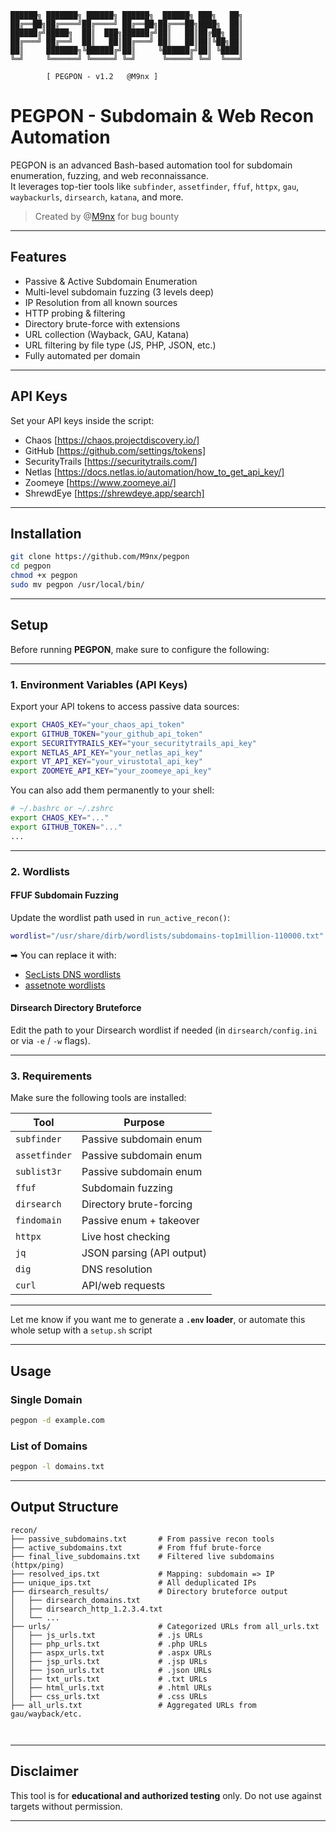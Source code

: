 
```
██████╗ ███████╗ ██████╗ ██████╗  ██████╗ ███╗   ██╗
██╔══██╗██╔════╝██╔════╝ ██╔══██╗██╔═══██╗████╗  ██║
██████╔╝█████╗  ██║  ███╗██████╔╝██║   ██║██╔██╗ ██║
██╔═══╝ ██╔══╝  ██║   ██║██╔═══╝ ██║   ██║██║╚██╗██║
██║     ███████╗╚██████╔╝██║     ╚██████╔╝██║ ╚████║
╚═╝     ╚══════╝ ╚═════╝ ╚═╝      ╚═════╝ ╚═╝  ╚═══╝

        [ PEGPON - v1.2   @M9nx ]
```


# PEGPON - Subdomain & Web Recon Automation

PEGPON is an advanced Bash-based automation tool for subdomain enumeration, fuzzing, and web reconnaissance.  
It leverages top-tier tools like `subfinder`, `assetfinder`, `ffuf`, `httpx`, `gau`, `waybackurls`, `dirsearch`, `katana`, and more.

>  Created by @[M9nx](https://x.com/__M9nx) for bug bounty 

---

##  Features

-  Passive & Active Subdomain Enumeration
-  Multi-level subdomain fuzzing (3 levels deep)
-  IP Resolution from all known sources
-  HTTP probing & filtering
-  Directory brute-force with extensions
-  URL collection (Wayback, GAU, Katana)
-  URL filtering by file type (JS, PHP, JSON, etc.)
-  Fully automated per domain

---


##  API Keys

Set your API keys inside the script:

* Chaos [https://chaos.projectdiscovery.io/]
* GitHub [https://github.com/settings/tokens]
* SecurityTrails [https://securitytrails.com/]
* Netlas [https://docs.netlas.io/automation/how_to_get_api_key/]
* Zoomeye [https://www.zoomeye.ai/]
* ShrewdEye [https://shrewdeye.app/search]

---

##  Installation

```bash
git clone https://github.com/M9nx/pegpon
cd pegpon
chmod +x pegpon
sudo mv pegpon /usr/local/bin/
```


---

##  Setup

Before running **PEGPON**, make sure to configure the following:

---

### 1.  Environment Variables (API Keys)

Export your API tokens to access passive data sources:

```bash
export CHAOS_KEY="your_chaos_api_token"
export GITHUB_TOKEN="your_github_api_token"
export SECURITYTRAILS_KEY="your_securitytrails_api_key"
export NETLAS_API_KEY="your_netlas_api_key"
export VT_API_KEY="your_virustotal_api_key"
export ZOOMEYE_API_KEY="your_zoomeye_api_key"
```

You can also add them permanently to your shell:

```bash
# ~/.bashrc or ~/.zshrc
export CHAOS_KEY="..."
export GITHUB_TOKEN="..."
...
```

---

### 2.  Wordlists

####  FFUF Subdomain Fuzzing

Update the wordlist path used in `run_active_recon()`:

```bash
wordlist="/usr/share/dirb/wordlists/subdomains-top1million-110000.txt"
```

➡ You can replace it with:

* [SecLists DNS wordlists](https://github.com/danielmiessler/SecLists/tree/master/Discovery/DNS)
* [assetnote wordlists](https://wordlists.assetnote.io/)

####  Dirsearch Directory Bruteforce

Edit the path to your Dirsearch wordlist if needed (in `dirsearch/config.ini` or via `-e` / `-w` flags).

---

### 3.  Requirements

Make sure the following tools are installed:

| Tool          | Purpose                   |
| ------------- | ------------------------- |
| `subfinder`   | Passive subdomain enum    |
| `assetfinder` | Passive subdomain enum    |
| `sublist3r`   | Passive subdomain enum    |
| `ffuf`        | Subdomain fuzzing         |
| `dirsearch`   | Directory brute-forcing   |
| `findomain`   | Passive enum + takeover   |
| `httpx`       | Live host checking        |
| `jq`          | JSON parsing (API output) |
| `dig`         | DNS resolution            |
| `curl`        | API/web requests          |


---

Let me know if you want me to generate a **`.env` loader**, or automate this whole setup with a `setup.sh` script 


---

##  Usage

### Single Domain

```bash
pegpon -d example.com
```

### List of Domains

```bash
pegpon -l domains.txt
```

---

##  Output Structure

```
recon/
├── passive_subdomains.txt       # From passive recon tools
├── active_subdomains.txt        # From ffuf brute-force
├── final_live_subdomains.txt    # Filtered live subdomains (httpx/ping)
├── resolved_ips.txt             # Mapping: subdomain => IP
├── unique_ips.txt               # All deduplicated IPs
├── dirsearch_results/           # Directory bruteforce output
│   ├── dirsearch_domains.txt
│   ├── dirsearch_http_1.2.3.4.txt
│   └── ...
├── urls/                        # Categorized URLs from all_urls.txt
│   ├── js_urls.txt              # .js URLs
│   ├── php_urls.txt             # .php URLs
│   ├── aspx_urls.txt            # .aspx URLs
│   ├── jsp_urls.txt             # .jsp URLs
│   ├── json_urls.txt            # .json URLs
│   ├── txt_urls.txt             # .txt URLs
│   ├── html_urls.txt            # .html URLs
│   ├── css_urls.txt             # .css URLs
├── all_urls.txt                 # Aggregated URLs from gau/wayback/etc.

         
```

---

##  Disclaimer

This tool is for **educational and authorized testing** only.
Do not use against targets without permission.

---





